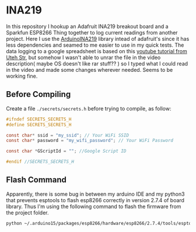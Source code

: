 # INA219

In this repository I hookup an Adafruit INA219 breakout board and a Sparkfun ESP8266 Thing together to log current readings from another project. Here I use the [ArduinoINA219](https://github.com/johngineer/ArduinoINA219) library intead of adafruit's since it has less dependencies and seamed to me easier to use in my quick tests. The data logging to a google spreadsheet is based on this [youtube tutorial from Uteh Str](https://youtu.be/okNECYf2xlY), but somehow I wasn't able to unrar the file in the video description( maybe OS doesn't like rar stuff?? ) so I typed what I could read in the video and made some changes wherever needed. Seems to be working fine.

## Before Compiling

Create a file ```./secrets/secrets.h``` before trying to compile, as follow:

```c
#ifndef SECRETS_SECRETS_H
#define SECRETS_SECRETS_H

const char* ssid = "my_ssid"; // Your WiFi SSID
const char* password = "my_wifi_password"; // Your WiFi Password

const char *GScriptId = ""; //Google Script ID

#endif //SECRETS_SECRETS_H
```

## Flash Command

Apparently, there is some bug in between my arduino IDE and my python3 that prevents esptools to flash esp8266 correctly in version 2.7.4 of board library. Thus I'm using the following command to flash the firmware from the project folder.

```bash
python ~/.arduino15/packages/esp8266/hardware/esp8266/2.7.4/tools/esptool/esptool.py --baud=115200 --port /dev/ttyUSB0 --chip esp8266 -a soft_reset write_flash 0x00000 ./build/corrente.ino.bin
```
